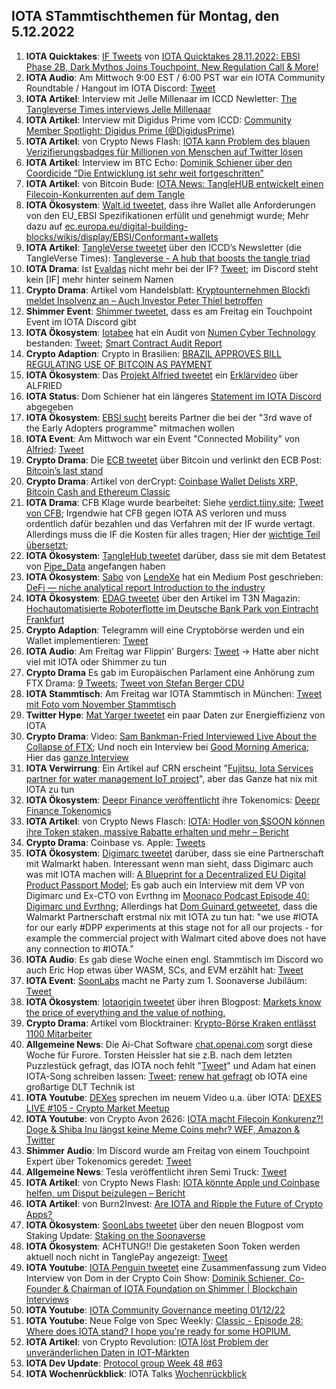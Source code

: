 ## IOTA STammtischthemen für Montag, den 5.12.2022

1. **IOTA Quicktakes**: [IF Tweets](https://twitter.com/iota/status/1597168583641272321?s=20&t=04kvDKEp5Kwi0PJx3lE5GQ) von [IOTA Quicktakes 28.11.2022: EBSI Phase 2B, Dark Mythos Joins Touchpoint, New Regulation Call & More!](https://www.youtube.com/watch?v=SZzVUyNFbS0)
2. **IOTA Audio**: Am Mittwoch 9:00 EST / 6:00 PST war ein IOTA Community Roundtable / Hangout im IOTA Discord: [Tweet](https://twitter.com/Deep_Sea_Iotan/status/1597262182525571074?s=20&t=04kvDKEp5Kwi0PJx3lE5GQ)
3. **IOTA Artikel**: Interview mit Jelle Millenaar im ICCD Newletter: [The Tangleverse Times interviews Jelle Millenaar](https://medium.com/@iotacontentcreators/the-tangleverse-times-interviews-jelle-millenaar-7301267c679f)
4. **IOTA Artikel**: Interview mit Digidus Prime vom ICCD: [Community Member Spotlight: Digidus Prime (@DigidusPrime)](https://medium.com/@iotacontentcreators/community-member-spotlight-digidus-prime-digidusprime-33c48177aa51)
5. **IOTA Artikel**: von Crypto News Flash: [IOTA kann Problem des blauen Verizifierungsbadges für Millionen von Menschen auf Twitter lösen](https://www.crypto-news-flash.com/de/iota-kann-das-problem-der-blauen-verifizierungsplakette-von-twitter-loesen/)
6. **IOTA Artikel**: Interview im BTC Echo: [Dominik Schiener über den Coordicide “Die Entwicklung ist sehr weit fortgeschritten”](https://www.btc-echo.de/news/coordicide-bei-iota-die-entwicklung-ist-sehr-weit-fortgeschritten-155153/)
7. **IOTA Artikel**: von Bitcoin Bude: [IOTA News: TangleHUB entwickelt einen Filecoin-Konkurrenten auf dem Tangle](https://bitcoin-bude.de/iota-news-tanglehub-pipe-finanzierung)
8. **IOTA Ökosystem**: [Walt.id tweetet](https://twitter.com/walt_id/status/1597508664860237825?s=20&t=04kvDKEp5Kwi0PJx3lE5GQ), dass ihre Wallet alle Anforderungen von den EU_EBSI Spezifikationen erfüllt und genehmigt wurde; Mehr dazu auf [ec.europa.eu/digital-building-blocks/wikis/display/EBSI/Conformant+wallets](https://ec.europa.eu/digital-building-blocks/wikis/display/EBSI/Conformant+wallets)
9. **IOTA Artikel**: [TangleVerse tweetet](https://twitter.com/TangleVerseWeb/status/1597292305312272386?s=20&t=uSvOmG8to01Pooo-Ll9EjA) über den ICCD’s Newsletter (die TangleVerse Times): [Tangleverse - A hub that boosts the tangle triad](https://iotacreator.substack.com/p/tangleverse-a-hub-that-boosts-the) 
10. **IOTA Drama**: Ist [Evaldas](https://twitter.com/lunfardo3149) nicht mehr bei der IF? [Tweet](https://twitter.com/SebaKremer/status/1597578057841254401?s=20&t=04kvDKEp5Kwi0PJx3lE5GQ); im Discord steht kein [IF] mehr hinter seinem Namen
11. **Crypto Drama**: Artikel vom Handelsblatt: [Kryptounternehmen Blockfi meldet Insolvenz an – Auch Investor Peter Thiel betroffen](https://www.handelsblatt.com/finanzen/maerkte/devisen-rohstoffe/us-finanzsektor-kryptounternehmen-blockfi-meldet-insolvenz-an-auch-investor-peter-thiel-betroffen/28836378.html?utm_term=organisch&utm_campaign=standard&utm_content=ne&utm_medium=sm&utm_source=Twitter#Echobox=1669658892)
12. **Shimmer Event**: [Shimmer tweetet](https://twitter.com/shimmernet/status/1597591216052486144?s=20&t=7hGOINtuML_5LCT0iEOEfA), dass es am Freitag ein Touchpoint Event im IOTA Discord gibt
13. **IOTA Ökosystem**: [Iotabee](https://twitter.com/iotabee) hat ein Audit von [Numen Cyber Technology](https://twitter.com/numencyber) bestanden: [Tweet](https://twitter.com/iotabee/status/1597592332940894208?s=20&t=04kvDKEp5Kwi0PJx3lE5GQ); [Smart Contract
Audit Report](https://iotabee.com/Numen%20Smart%20Contract%20Audit%20Report%20for%20Iotabee.pdf)
13. **Crypto Adaption**: Crypto in Brasilien: [BRAZIL APPROVES BILL REGULATING USE OF BITCOIN AS PAYMENT](https://bitcoinmagazine.com/legal/brazil-approves-use-of-bitcoin-as-payment)
14. **IOTA Ökosystem**: Das [Projekt Alfried tweetet](https://twitter.com/alfried_fn/status/1597625758603567104?s=20&t=WRJeaN3iTgrq-9sYvgVvLQ) ein [Erklärvideo](https://alfried.net/) über ALFRIED
15. **IOTA Status**: Dom Schiener hat ein längeres [Statement im IOTA Discord](https://discord.com/channels/397872799483428865/397872799483428867/1047158922898837535) abgegeben
16. **IOTA Ökosystem**: [EBSI sucht](https://twitter.com/EU_EBSI/status/1597604630535495683?s=20&t=WRJeaN3iTgrq-9sYvgVvLQ) bereits Partner die bei der "3rd wave of the Early Adopters programme" mitmachen wollen
17. **IOTA Event**: Am Mittwoch war ein Event "Connected Mobility" von [Alfried](https://twitter.com/alfried_fn): [Tweet](https://twitter.com/alfried_fn/status/1588139751080693761?s=20&t=XEXdVkfIgZvh5QgwU_3lNg)
18. **Crypto Drama**: Die [ECB tweetet](https://twitter.com/ecb/status/1597894360510922752?s=20&t=lGHBjQaVuCgpDZa_qS2iLw) über Bitcoin und verlinkt den ECB Post: [Bitcoin’s last stand](https://www.ecb.europa.eu/press/blog/date/2022/html/ecb.blog221130~5301eecd19.en.html)
19. **Crypto Drama**: Artikel von derCrypt: [Coinbase Wallet Delists XRP, Bitcoin Cash and Ethereum Classic](https://decrypt.co/115955/coinbase-wallet-delists-ripple-xrp-bitcoin-cash-ethereum-classic)
20. **IOTA Drama**: CFB Klage wurde bearbeitet: Siehe [verdict.tiiny.site](https://verdict.tiiny.site/); [Tweet von CFB](https://twitter.com/c___f___b/status/1597911247009492994?s=20&t=uUiwdt5OS7vjp5jc_P_yxw); Irgendwie hat CFB gegen IOTA AS verloren und muss ordentlich dafür bezahlen und das Verfahren mit der IF wurde vertagt. Allerdings muss die IF die Kosten für alles tragen; Hier der [wichtige Teil übersetzt](https://www.deepl.com/translator?share=generic#sv/de/I%20saken%20mellom%20A%20og%20IOTA%20AS%3A%20%0A%20%0A1.%20Anken%20fra%20A%20forkastes.%20%0A%20%0A2.%20I%20sakskostnader%20for%20tingretten%20betaler%20A%20til%20IOTA%20AS%20284%20000%20%20%0A%E2%80%92%20tohundreog%C3%A5ttifiretusen%20%E2%80%92%20kroner%20innen%202%20%E2%80%92%20to%20%E2%80%92%20uker%20fra%20forkynnelsen%20av%20denne%20%0Akjennelse.%20%0A%20%0A3.%20I%20sakskostnader%20for%20lagmannsretten%20betaler%20A%20til%20IOTA%20AS%2083%20282%20%20%0A%E2%80%92%20%C3%A5ttitretusentohundreog%C3%A5ttito%20%E2%80%92%20kroner%20innen%202%20%E2%80%92%20to%20uker%20%E2%80%92%20fra%20forkynnelsen%20av%20denne%20%0Akjennelse.%20%0A%20%0A4.%20I%20sakskostnader%20for%20H%C3%B8yesterett%20betaler%20A%20til%20IOTA%20AS%2061%20719%20%20%0A%E2%80%93%20seksti%C3%A9ntusensyvhundreognitten%20%E2%80%93%20kroner%20innen%202%20%E2%80%92%20to%20%E2%80%92%20uker%20fra%20forkynnelsen%20av%20%0Adenne%20kjennelse.%20%0A%20%0AI%20saken%20mellom%20A%20og%20IOTA%20Foundation%3A%20%0A%20%0A1.%20S%C3%B8ksm%C3%A5let%20mot%20IOTA%20Foundation%20fremmes%20til%20behandling%20for%20s%C3%A5%20vidt%20gjelder%20krav%20om%20%0Aforbud%20mot%20ytterligere%20tilgjengeliggj%C3%B8ring%20og%20eksemplarfremstilling%20av%20%0Adatamaskinprogrammet%20IOTA.%20%0A%20%0A2.%20Sakskostnader%20knyttet%20til%20behandlingen%20av%20kravet%20om%20forbud%20mot%20ytterligere%20%0Atilgjengeliggj%C3%B8ring%20og%20eksemplarfremstilling%20av%20datamaskinprogrammet%20IOTA%20%0Atilkjennes%20ikke%20for%20noen%20instans.%20%0A%20%0A3.%20Forf%C3%B8yningssaken%20mellom%20A%20og%20IOTA%20Foundation%20fremmes%20til%20behandling.%20%0A%20%0A4.%20I%20sakskostnader%20for%20tingretten%20knyttet%20til%20forf%C3%B8yningssaken%20betaler%20IOTA%20Foundation%20til%20%0A); 
21. **IOTA Ökosystem**: [TangleHub tweetet](https://twitter.com/Tanglehub_eu/status/1597991347167891457?s=20&t=X6rl0puPFuhGRDDrfeNZ5Q) darüber, dass sie mit dem Betatest von [Pipe_Data](https://twitter.com/PIPE_DATA) angefangen haben
22. **IOTA Ökosystem**: [Sabo](https://twitter.com/Sabo_lendexe) von [LendeXe](https://twitter.com/LendeXeFinance) hat ein Medium Post geschrieben: [DeFi — niche analytical report
Introduction to the industry](https://medium.com/@sabog/defi-niche-analytical-report-fe1474091d5)
23. **IOTA Ökosystem**: [EDAG tweetet](https://twitter.com/EDAGGroup/status/1597969044321304578?s=20&t=X6rl0puPFuhGRDDrfeNZ5Q) über den Artikel im T3N Magazin: [Hochautomatisierte Roboterflotte im Deutsche Bank Park von Eintracht Frankfurt](https://t3n.de/news/hochautomatisierte-roboterflotte-im-deutsche-bank-park-von-eintracht-frankfurt-1510064/)
24. **Crypto Adaption**: Telegramm will eine Cryptobörse werden und ein Wallet implementieren: [Tweet](https://twitter.com/BTC_Archive/status/1598002739187191808?s=20&t=X6rl0puPFuhGRDDrfeNZ5Q)
25. **IOTA Audio**: Am Freitag war Flippin' Burgers: [Tweet](https://twitter.com/shimmernet/status/1597998899226198016?s=20&t=X6rl0puPFuhGRDDrfeNZ5Q) -> Hatte aber nicht viel mit IOTA oder Shimmer zu tun
26. **Crypto Drama** Es gab im Europäischen Parlament eine Anhörung zum FTX Drama: [9 Tweets](https://twitter.com/BlockchainforEU/status/1598050483918508033?s=20&t=X6rl0puPFuhGRDDrfeNZ5Q); [Tweet von Stefan Berger CDU](https://twitter.com/DrStefanBerger/status/1597983480394416130?s=20&t=dnwpvLM1TWSV_X90vrJf-w)
27. **IOTA Stammtisch**: Am Freitag war IOTA Stammtisch in München: [Tweet mit Foto vom November Stammtisch](https://twitter.com/IotaMunchen/status/1597981770267656192?s=20&t=dnwpvLM1TWSV_X90vrJf-w)
28. **Twitter Hype**: [Mat Yarger tweetet](https://twitter.com/Mat_Yarger/status/1597953098794012672?s=20&t=X6rl0puPFuhGRDDrfeNZ5Q) ein paar Daten zur Energieffizienz von IOTA
29. **Crypto Drama**: Video: [Sam Bankman-Fried Interviewed Live About the Collapse of FTX](https://www.youtube.com/watch?v=IyoGdwVIwWw); Und noch ein Interview bei [Good Morning America](https://twitter.com/GMA/status/1598089660172890113?s=20&t=oj4FK26hdPUrXtVtFYnepA); Hier das [ganze Interview](https://www.goodmorningamerica.com/Business/story/ftxs-sam-bankman-fried-denies-improper-customer-funds-94233125)
30. **IOTA Verwirrung**: Ein Artikel auf CRN erscheint "[Fujitsu, Iota Services partner for water management IoT project](https://www.crn.com.au/news/fujitsu-iota-services-partner-for-water-management-iot-project-588530?utm_source=desktop&utm_medium=twitter&utm_campaign=share)", aber das Ganze hat nix mit IOTA zu tun
31. **IOTA Ökosystem**: [Deepr Finance veröffentlicht](https://twitter.com/DeeprFinance/status/1598304092337557504?s=20&t=oj4FK26hdPUrXtVtFYnepA) ihre Tokenomics: [Deepr Finance Tokenomics](https://medium.com/@Deepr.Finance/deepr-finance-tokenomics-36555abc721b)
32. **IOTA Artikel**: von Crypto News Flasch: [IOTA: Hodler von $SOON können ihre Token staken, massive Rabatte erhalten und mehr – Bericht](https://www.crypto-news-flash.com/de/iota-inhaber-von-soon-koennen-ihre-token-staken-hohe-rabatte-erhalten-und-mehr-incentives-bekommen/?feed_id=11383&_unique_id=6388ae9061a0c)
33. **Crypto Drama**: Coinbase vs. Apple: [Tweets](https://twitter.com/CoinbaseWallet/status/1598354819735031809?s=20)
34. **IOTA Ökosystem**: [Digimarc tweetet](https://twitter.com/digimarc/status/1598438574575456256?s=20) darüber, dass sie eine Partnerschaft mit Walmarkt haben. Interessant wenn man sieht, dass Digimarc auch was mit IOTA machen will: [A Blueprint for a Decentralized EU Digital Product Passport Model](https://www.youtube.com/watch?v=NfJ4yiyAriw); Es gab auch ein Interview mit dem VP von Digimarc und Ex-CTO von Evrthng im [Moonaco Podcast Episode 40: Digimarc und Evrthng](https://open.spotify.com/episode/4HFxOb8ABx1ptJhJMZVgoQ?si=Eb5-NmmwRA2NtgomVSvC6g&nd=1); Allerdings hat [Dom Guinard getweetet](https://twitter.com/domguinard/status/1598633504916373504?s=20), dass die Walmarkt Partnerschaft erstmal nix mit IOTA zu tun hat: "we use #IOTA for our early #DPP experiments at this stage not for all our projects - for example the commercial project with Walmart cited above does not have any connection to #IOTA."
35. **IOTA Audio**: Es gab diese Woche einen engl. Stammtisch im Discord wo auch Eric Hop etwas über WASM, SCs, and EVM erzählt hat: [Tweet](https://twitter.com/Deep_Sea_Iotan/status/1598332615970459650?s=20)
36. **IOTA Event**: [SoonLabs](https://twitter.com/soon_labs) macht ne Party zum 1. Soonaverse Jubiläum: [Tweet](https://twitter.com/soon_labs/status/1598583009510248448?s=20&t=CPN1c7f9VZswWKppKnsz9w)
37. **IOTA Ökosystem**: [Iotaorigin tweetet](https://twitter.com/origin_iota/status/1598346119800668161?s=20) über ihren Blogpost: [Markets know the price of everything and the value of nothing.](https://medium.com/@iotaorigin/markets-know-the-price-of-everything-and-the-value-of-nothing-f05f1a47f1e3)
38. **Crypto Drama**: Artikel vom Blocktrainer: [Krypto-Börse Kraken entlässt 1100 Mitarbeiter](https://www.blocktrainer.de/kraken-entlaesst-1100-mitarbeiter/)
39. **Allgemeine News**: Die Ai-Chat Software [chat.openai.com](https://chat.openai.com/auth/login) sorgt diese Woche für Furore. Torsten Heissler hat sie z.B. nach dem letzten Puzzlestück gefragt, das IOTA noch fehlt "[Tweet](https://twitter.com/theissler/status/1598650270606499840?s=20)" und Adam hat einen IOTA-Song schreiben lassen: [Tweet](https://twitter.com/Schpoopel/status/1598291946870829056?s=20&t=4xbBWIn6l8_96Sxuto3mVw); [renew hat gefragt](https://twitter.com/renewid/status/1599165971121381377?s=20&t=YrFC0Xvu0jR0I_wvlR5a_Q) ob IOTA eine großartige DLT Technik ist
40. **IOTA Youtube**: [DEXes](https://twitter.com/_DEXES_) sprechen im neuem Video u.a. über IOTA: [DEXES LIVE #105 - Crypto Market Meetup](https://www.youtube.com/watch?v=2zwxA8fiWt4)
41. **IOTA Youtube**: von Crypto Avon 2626: [IOTA macht Filecoin Konkurenz?! Doge & Shiba Inu längst keine Meme Coins mehr? WEF, Amazon & Twitter](https://www.youtube.com/watch?v=JUDPHHzuKmI)
42. **Shimmer Audio**: Im Discord wurde am Freitag von einem Touchpoint Expert über Tokenomics geredet: [Tweet](https://twitter.com/shimmernet/status/1597598449926643713?s=20)
43. **Allgemeine News**: Tesla veröffentlicht ihren Semi Truck: [Tweet](https://twitter.com/Tesla/status/1598487290124255232?s=20)
44. **IOTA Artikel**: von Crypto News Flash: [IOTA könnte Apple und Coinbase helfen, um Disput beizulegen – Bericht](https://www.crypto-news-flash.com/de/iota-koennte-apple-und-coinbase-helfen-eine-loesung-fuer-ihren-aktuellen-konflikt-zu-finden/?feed_id=11424&_unique_id=638a57a97bc8d)
45. **IOTA Artikel**: von Burn2Invest: [Are IOTA and Ripple the Future of Crypto Apps?](https://www.crypto-news-flash.com/de/iota-koennte-apple-und-coinbase-helfen-eine-loesung-fuer-ihren-aktuellen-konflikt-zu-finden/?feed_id=11424&_unique_id=638a57a97bc8d)
46. **IOTA Ökosystem**: [SoonLabs tweetet](https://twitter.com/soon_labs/status/1598908969896267776?s=20&t=dYlZUKPepkqfeX3JJOunFw) über den neuen Blogpost vom Staking Update: [Staking on the Soonaverse](https://soonlabs.medium.com/staking-on-the-soonaverse-1404f24a978f)
47. **IOTA Ökosystem**: ACHTUNG!! Die gestaketen Soon Token werden aktuell noch nicht in TanglePay angezeigt: [Tweet](https://twitter.com/tanglepaycom/status/1598878432284540930?s=20&t=dYlZUKPepkqfeX3JJOunFw) 
48. **IOTA Youtube**: [IOTA Penguin tweetet](https://twitter.com/iota_penguin/status/1599384528702668801?s=20&t=YrFC0Xvu0jR0I_wvlR5a_Q) eine Zusammenfassung zum Video Interview von Dom in der Crypto Coin Show: [Dominik Schiener, Co-Founder & Chairman of IOTA Foundation on Shimmer | Blockchain Interviews](https://www.youtube.com/watch?v=Qmph2lIyDgM)
49. **IOTA Youtube**: [IOTA Community Governance meeting 01/12/22](https://www.youtube.com/watch?v=aWqNpQuQ47A)
50. **IOTA Youtube**: Neue Folge von Spec Weekly: [Classic - Episode 28: Where does IOTA stand? I hope you're ready for some HOPIUM.](https://www.youtube.com/watch?v=8pdDnjXkL8o)
51. **IOTA Artikel**: von Crypto Revolution: [IOTA löst Problem der unveränderlichen Daten in IOT-Märkten](https://kryptorevolution.de/iota-loest-problem-der-unveraenderlichen-daten-in-iot-maerkten/)
52. **IOTA Dev Update**: [Protocol group Week 48 #63](https://github.com/iotaledger/research-updates/discussions/63)
53. **IOTA Wochenrückblick**: IOTA Talks [Wochenrückblick](https://www.iota-talk.com/index.php?article/242-wochenr%C3%BCckblick-vom-27-november-bis-3-dezember-2022/)




